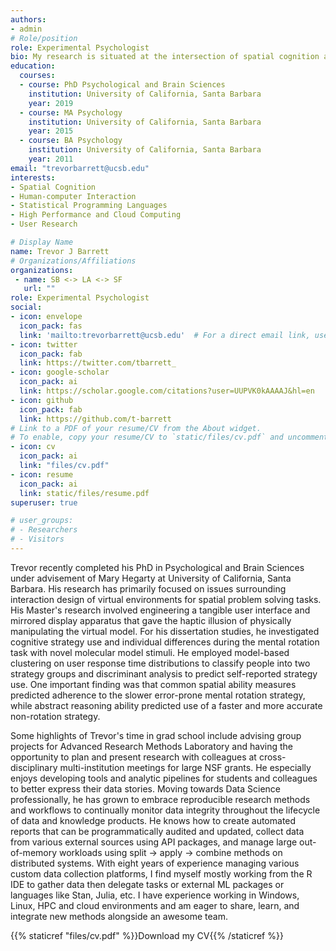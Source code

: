 ```yaml
---
authors:
- admin
# Role/position
role: Experimental Psychologist
bio: My research is situated at the intersection of spatial cognition and human-computer interaction.
education:
  courses:
  - course: PhD Psychological and Brain Sciences
    institution: University of California, Santa Barbara
    year: 2019
  - course: MA Psychology
    institution: University of California, Santa Barbara
    year: 2015
  - course: BA Psychology
    institution: University of California, Santa Barbara
    year: 2011
email: "trevorbarrett@ucsb.edu"
interests:
- Spatial Cognition
- Human-computer Interaction
- Statistical Programming Languages
- High Performance and Cloud Computing
- User Research

# Display Name
name: Trevor J Barrett
# Organizations/Affiliations
organizations:
 - name: SB <-> LA <-> SF
   url: ""
role: Experimental Psychologist
social:
- icon: envelope
  icon_pack: fas
  link: 'mailto:trevorbarrett@ucsb.edu'  # For a direct email link, use "mailto:trevorbarrett@ucsb.edu".
- icon: twitter
  icon_pack: fab
  link: https://twitter.com/tbarrett_
- icon: google-scholar
  icon_pack: ai
  link: https://scholar.google.com/citations?user=UUPVK0kAAAAJ&hl=en
- icon: github
  icon_pack: fab
  link: https://github.com/t-barrett
# Link to a PDF of your resume/CV from the About widget.
# To enable, copy your resume/CV to `static/files/cv.pdf` and uncomment the lines below.  
- icon: cv
  icon_pack: ai
  link: "files/cv.pdf"
- icon: resume
  icon_pack: ai
  link: static/files/resume.pdf
superuser: true

# user_groups:
# - Researchers
# - Visitors
---
```

Trevor recently completed his PhD in Psychological and Brain Sciences under advisement of Mary Hegarty at University of California, Santa Barbara. His research has primarily focused on issues surrounding interaction design of virtual environments for spatial problem solving tasks. His Master's research involved engineering a tangible user interface and mirrored display apparatus that gave the haptic illusion of physically manipulating the virtual model. For his dissertation studies, he investigated cognitive strategy use and individual differences during the mental rotation task with novel molecular model stimuli. He employed model-based clustering on user response time distributions to classify people into two strategy groups and discriminant analysis to predict self-reported strategy use. One important finding was that common spatial ability measures predicted adherence to the slower error-prone mental rotation strategy, while abstract reasoning ability predicted use of a faster and more accurate non-rotation strategy.

Some highlights of Trevor's time in grad school include advising group projects for Advanced Research Methods Laboratory and having the opportunity to plan and present research with colleagues at cross-disciplinary multi-institution meetings for large NSF grants. He especially enjoys developing tools and analytic pipelines for students and colleagues to better express their data stories. Moving towards Data Science professionally, he has grown to embrace reproducible research methods and workflows to continually monitor data integrity throughout the lifecycle of data and knowledge products. He knows how to create automated reports that can be programmatically audited and updated, collect data from various external sources using API packages, and manage large out-of-memory workloads using split -> apply -> combine methods on distributed systems. With eight years of experience managing various custom data collection platforms, I find myself mostly working from the R IDE to gather data then delegate tasks or external ML packages or languages like Stan, Julia, etc. I have experience working in Windows, Linux, HPC and cloud environments and am eager to share, learn, and integrate new methods alongside an awesome team.

{{% staticref "files/cv.pdf" %}}Download my CV{{% /staticref %}}

